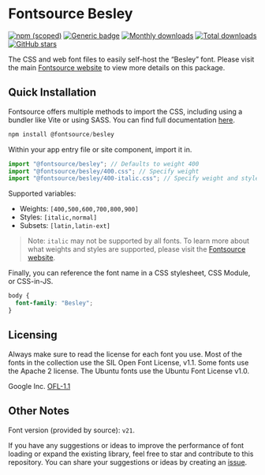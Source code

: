 # Fontsource Besley

[![npm (scoped)](https://img.shields.io/npm/v/@fontsource/besley?color=brightgreen)](https://www.npmjs.com/package/@fontsource/besley) [![Generic badge](https://img.shields.io/badge/fontsource-passing-brightgreen)](https://github.com/fontsource/fontsource) [![Monthly downloads](https://badgen.net/npm/dm/@fontsource/besley)](https://github.com/fontsource/fontsource) [![Total downloads](https://badgen.net/npm/dt/@fontsource/besley)](https://github.com/fontsource/fontsource) [![GitHub stars](https://img.shields.io/github/stars/fontsource/fontsource.svg?style=social&label=Star)](https://github.com/fontsource/fontsource/stargazers)

The CSS and web font files to easily self-host the “Besley” font. Please visit the main [Fontsource website](https://fontsource.org/fonts/besley) to view more details on this package.

## Quick Installation

Fontsource offers multiple methods to import the CSS, including using a bundler like Vite or using SASS. You can find full documentation [here](https://fontsource.org/docs/getting-started/introduction).

```javascript
npm install @fontsource/besley
```

Within your app entry file or site component, import it in.

```javascript
import "@fontsource/besley"; // Defaults to weight 400
import "@fontsource/besley/400.css"; // Specify weight
import "@fontsource/besley/400-italic.css"; // Specify weight and style
```

Supported variables:
- Weights: `[400,500,600,700,800,900]`
- Styles: `[italic,normal]`
- Subsets: `[latin,latin-ext]`

> Note: `italic` may not be supported by all fonts. To learn more about what weights and styles are supported, please visit the [Fontsource website](https://fontsource.org/fonts/besley).

Finally, you can reference the font name in a CSS stylesheet, CSS Module, or CSS-in-JS.

```css
body {
  font-family: "Besley";
}
```

## Licensing
Always make sure to read the license for each font you use. Most of the fonts in the collection use the SIL Open Font License, v1.1. Some fonts use the Apache 2 license. The Ubuntu fonts use the Ubuntu Font License v1.0.

Google Inc.
[OFL-1.1](http://scripts.sil.org/OFL)

## Other Notes
Font version (provided by source): `v21`.

If you have any suggestions or ideas to improve the performance of font loading or expand the existing library, feel free to star and contribute to this repository. You can share your suggestions or ideas by creating an [issue](https://github.com/fontsource/fontsource/issues).